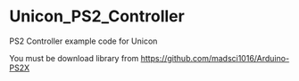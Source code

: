 Unicon_PS2_Controller
=====================

PS2 Controller example code for Unicon

You must be download library from https://github.com/madsci1016/Arduino-PS2X
